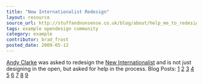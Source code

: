```yaml
---
title: "New Internationalist Redesign"
layout: resource
source_url: http://stuffandnonsense.co.uk/blog/about/help_me_to_redesign_new_internationalist/
tags: example opendesign community
category: example
contributor: brad_frost
posted_date: 2009-05-12
---
```

[Andy Clarke](https://twitter.com/malarkey) was asked to redesign the [New Internationalist](http://newint.org/) and is not just designing in the open, but asked for help in the process. Blog Posts: [1](http://stuffandnonsense.co.uk/blog/about/help_me_to_redesign_new_internationalist/) [2](http://www.stuffandnonsense.co.uk/blog/about/struggling_with_the_new_internationalist_wordmark) [3](http://www.stuffandnonsense.co.uk/blog/about/new_internationalist_online_branding) [4](http://stuffandnonsense.co.uk/blog/about/new_internationalist_the_last_ten_days/) [5](http://stuffandnonsense.co.uk/blog/about/the_new_internationalist_home_page_challenge/) [6](http://www.stuffandnonsense.co.uk/blog/about/designing_new_internationalist_blog_pages) [7](http://www.stuffandnonsense.co.uk/blog/about/designing_new_internationalist_magazine_pages/) [8](http://www.stuffandnonsense.co.uk/blog/about/a_top_down_look_at_the_new_internationalist_redesign/) [9](http://www.stuffandnonsense.co.uk/blog/about/the_new_internationalist_redesign_process/)
